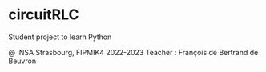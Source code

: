 # circuitRLC

Student project to learn Python

@ INSA Strasbourg, FIPMIK4 2022-2023
Teacher : François de Bertrand de Beuvron
